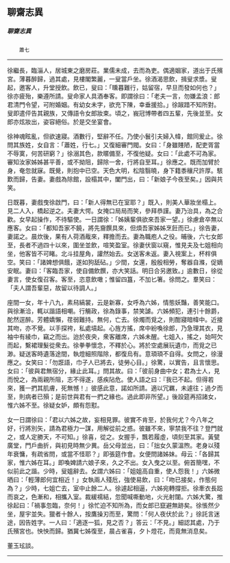 

## 聊齋志異

##### 聊齋志異
　　`蕭七`

* * *

徐繼長，臨淄人，居城東之磨房莊。業儒未成，去而為吏。偶適姻家，道出于氏殯宮。薄暮醉歸，過其處，見樓閣繁麗，一叟當戶坐。徐酒渴思飲，揖叟求漿。叟起，邀客人，升堂授飲。飲已，叟曰：「曛暮難行，姑留宿，早旦而發如何也？」徐亦疲殆，樂遵所請。叟命家人具酒奉客。即謂徐曰：「老夫一言，勿嫌孟浪：郎君清門令望，可附婚姻。有幼女未字，欲充下陳，幸垂援拾。」徐踧踖不知所對。叟即遣伻告其親族，又傳語令女郎妝束。頃之，峩冠博帶者四五輩，先後並至。女郎亦炫妝出，姿容絕俗。於是交坐宴會。

徐神魂眩亂，但欲速寢。酒數行，堅辭不任。乃使小鬟引夫婦入幃，館同爰止。徐問其族姓，女自言：「蕭姓，行七。」又復細審門閥。女曰：「身雖賤陋，配吏胥當不辱寞，何苦研窮？」徐溺其色，款暱備至，不復他疑。女曰：「此處不可為家。審知汝家姊姊甚平善，或不拗阻，歸除一舍，行將自至耳。」徐應之。既而加臂於身，奄忽就寐。既覺，則抱中已空。天色大明，松陰翳曉，身下籍黍穰尺許厚。駭歎而歸，告妻。妻戲為除館，設榻其中，闔門出，曰：「新娘子今夜至矣。」因與共笑。

日既暮，妻戲曳徐啟門，曰：「新人得無已在室耶？」既入，則美人華妝坐榻上。見二人入，橋起逆之。夫妻大愕。女掩口局局而笑，參拜恭謹。妻乃治具，為之合歡。女早起操作，不待驅使。一日謂徐：「姊姨輩俱欲來吾家一望。」徐慮倉卒無以應客。女曰：「都知吾家不饒，將先齎饌具來，但煩吾家姊姊烹飪而已。」徐告妻，妻諾之。晨炊後，果有人荷酒胾來，釋擔而去。妻為職庖人之役。晡後，六七女郎至，長者不過四十以來，圍坐並飲，喧笑盈室。徐妻伏窗以窺，惟見夫及七姐相向坐，他客皆不可睹。北斗挂屋角，讙然始去。女送客未返。妻入視案上，杯柈俱空。笑曰：「諸婢想俱餓，遂如狗舐砧。」少間，女還，殷殷相勞，奪器自滌，促嫡安眠。妻曰：「客臨吾家，使自備飲饌，亦大笑話。明日合另邀致。」逾數日，徐從妻言，使女復召客。客至，恣意飲噉；惟留四簋，不加匕箸。徐問之。羣笑曰：「夫人謂吾輩惡，故留以待調人。」

座間一女，年十八九，素舄縞裳，云是新寡，女呼為六姊，情態妖豔，善笑能口。與徐漸洽，輒以諧語相嘲。行觴政，徐為錄事，禁笑謔。六姊頻犯，連引十餘爵，酡然逕醉。芳體嬌懶，荏弱難持。無何，亡去。徐燭而覓之，則酣寢暗幃中。近接其吻，亦不覺。以手探袴，私處墳起。心旌方搖，席中紛喚徐郎，乃急理其衣，見袖中有綾巾，竊之而出。迨於夜央，衆客離席，六姊未醒。七姐入，搖之，始呵欠而起，繫裙理髮從衆去。徐拳拳懷念，不釋於心。將於空處展玩遺巾，而覓之已渺。疑送客時遺落途間，執燈細照階除，都復烏有。意頊頊不自得。女問之，徐漫應之。女笑曰：「勿誑語，巾子人已將去，徒勞心目。」徐驚，以實告，且言懷思。女曰：「彼與君無宿分，緣止此耳。」問其故。曰：「彼前身曲中女；君為士人，見而悅之，為兩親所阻，志不得遂，感疾阽危。使人語之曰：『我已不起。但得若來，獲一捫其肌膚，死無憾！』彼感此意，諾如所請。適以冗羈，未遽往；過夕而至，則病者已殞；是前世與君有一捫之緣也。過此即非所望。」後設筵再招諸女，惟六姊不至。徐疑女妒，頗有怨懟。

女一日謂徐曰：「君以六姊之故，妄相見罪。彼實不肯至，於我何尤？今八年之好，行將別矢，請為君極力一謀，用解從前之惑。彼雖不來，寧禁我不往？登門就之，或人定勝天，不可知。」徐喜，從之。女握手，飄若履虛，頃刻至其家。黃甓廣堂，門戶曲折，與初見時無少異。岳父母並出，曰：「拙女久蒙溫煦。老身以殘年衰慵，有疏省問，或當不怪耶？」即張筵作會。女便問諸姊妹。母云：「各歸其家，惟六姊在耳。」即喚婢請六娘子來，久之不出。女入曳之以至。俯首簡嘿，不似前此之諧。少時，叟媼辭去。女謂六姊曰：「姐姐高自重，使人怨我！」六姊微晒曰：「輕薄郎何宜相近！」女執兩人殘卮，強使易飲，曰：「吻已接矣，作態何為？」少時，七姐亡去，室中止餘二人。徐遽起相逼，六姊宛轉撐拒。徐牽衣長跽而哀之，色漸和，相攜入室。裁緩襦結，忽聞喊嘶動地，火光射闥。六姊大驚，推徐起曰：「禍事忽臨，奈何！」徐忙迫不知所為，而女郎已竄避無跡矣。徐悵然少坐，屋宇並失。獵者十餘人，按鷹操刃而至，驚問：「何人夜伏於此？」徐託言迷途，因告姓字。一人曰：「適逐一狐，見之否？」答云：「不見。」細認其處，乃于氏殯宮也。怏怏而歸。猶冀七姊復至，晨占雀喜，夕卜燈花，而竟無消息矣。

董玉玹談。

* * *

